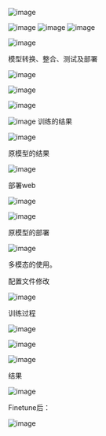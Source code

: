 ![image](https://github.com/ZPfree/InternLM2_HOMEWORK/assets/16116418/1afee826-9dcc-4f7b-9dc6-2212a5ff1329)

![image](https://github.com/ZPfree/InternLM2_HOMEWORK/assets/16116418/d30a8293-3ea5-4756-8705-06a079749036)
![image](https://github.com/ZPfree/InternLM2_HOMEWORK/assets/16116418/9df4adb1-5402-46a5-b5bd-30b5fc40ac75)
![image](https://github.com/ZPfree/InternLM2_HOMEWORK/assets/16116418/93f42ebc-dd29-4d37-8cc1-769fb7eebbc1)


![image](https://github.com/ZPfree/InternLM2_HOMEWORK/assets/16116418/9e9e3c61-40f6-4096-ab78-aae113148376)

模型转换、整合、测试及部署

![image](https://github.com/ZPfree/InternLM2_HOMEWORK/assets/16116418/8df6ed0a-c844-4f45-949a-fdec8ebf99b2)


![image](https://github.com/ZPfree/InternLM2_HOMEWORK/assets/16116418/b15b220b-73ca-4590-8b86-c79dc5504fc1)

![image](https://github.com/ZPfree/InternLM2_HOMEWORK/assets/16116418/6e426a21-f9b2-4758-b800-f79621019adb)

![image](https://github.com/ZPfree/InternLM2_HOMEWORK/assets/16116418/9c342777-94f1-4a98-9459-9b1fda935cdf)
训练的结果

![image](https://github.com/ZPfree/InternLM2_HOMEWORK/assets/16116418/c23e0a11-1a12-4a02-8cce-675f542f75c4)
 
 
 原模型的结果

 ![image](https://github.com/ZPfree/InternLM2_HOMEWORK/assets/16116418/634976cd-a77a-4eb8-951c-89da91bf748b)


 部署web

 ![image](https://github.com/ZPfree/InternLM2_HOMEWORK/assets/16116418/f31de569-d3c3-4ddc-99cb-72cdc18a6aeb)


 ![image](https://github.com/ZPfree/InternLM2_HOMEWORK/assets/16116418/1c961dc2-4fd3-415b-9dae-04d2e64d6887)


 原模型的部署


 
 ![image](https://github.com/ZPfree/InternLM2_HOMEWORK/assets/16116418/01d41dd2-4e84-448c-9690-1708b1e23423)


 多模态的使用。



配置文件修改

![image](https://github.com/ZPfree/InternLM2_HOMEWORK/assets/16116418/059f080a-a67b-405c-8e60-05d20996f0a2)

训练过程


 ![image](https://github.com/ZPfree/InternLM2_HOMEWORK/assets/16116418/d8bbb802-c42f-4d3f-8db0-01daf79ea23d)


![image](https://github.com/ZPfree/InternLM2_HOMEWORK/assets/16116418/871ccc9d-fb46-470c-b458-473c2cc9a0e7)



![image](https://github.com/ZPfree/InternLM2_HOMEWORK/assets/16116418/90c61dc8-a889-4456-9959-c567de99849f)


结果



![image](https://github.com/ZPfree/InternLM2_HOMEWORK/assets/16116418/6a17d55a-afb2-4c36-b662-b08c1e290ade)


 Finetune后：



![image](https://github.com/ZPfree/InternLM2_HOMEWORK/assets/16116418/86cb71b3-3f0e-4753-b283-2ed17e46240e)


